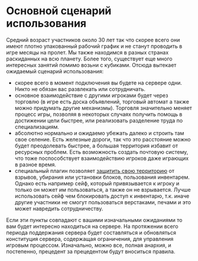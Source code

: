 # Основной сценарий использования



Средний возраст участников около 30 лет так что скорее всего они имеют плотно упакованный рабочий график и не станут проводить в игре месяцы на пролет. Мы также находимся в разных странах раскиданных на всю планету. Более того, существует еще много интересных занятий помимо возьни с кубиками. Отсюда вытекает ожидаемый сценарий использования:

- скорее всего в момент подключения вы будете на сервере одни. Никто не обязан вас развлекать или сотрудничать.
- основное взаимодействие с другими игроками будет через торговлю (в игре есть доска объявлений, торговый автомат а также можно придумать другие механизмы). Торговля значительно меняет процесс игры, позволяя в некоторых случаях получить помощь в достижении цели быстрее, или реализовать разделение труда по специализациям.
- абсолютно нормально и ожидаемо убежать далеко и строить там свое селение. Есть железные дороги, так что это расстояние можно будет преодолевать быстрее, а большая территория избавит от ресурсных проблем. Есть возможность создать почтовую систему, что тоже поспособствует взаимодействию игроков даже играющих в разное время.
- специальный плагин позволяет [защитить свою территорию](./plots) от взрывов, убирания или установки блоков, пользования инвентарем. Однако есть например сейф, который привязывается к игроку и только он может им пользоваться, а также он не взрывается. Лучше использовать сейф чем блокировать доступ к инвентарю, т.к. иначе другие участники не смогут пользоваться верстаками, печами и это может навредить сотрудничеству.



Если эти пункты совпадают с вашими изначальными ожиданиями то вам будет интересно находиться на сервере. На протяжении всего периода поддержания сервера будет составляться и обновляться конституция сервера, содержащая ограничения, для управления игровым процессом. Изначально, можно все, полная анархия, и постепенно, прецедент за прецедентом будут вноситься правила.


